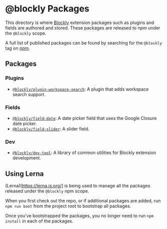 # @blockly Packages

This directory is where [Blockly](http://github.com/google/blockly) extension
packages such as plugins and fields are authored and stored. These packages are
released to npm under the ``@blockly`` scope.

A full list of published packages can be found by searching for the ``@blockly``
tag on [npm](https://www.npmjs.com/search?q=%40blockly).

## Packages

### Plugins

- [``@blockly/plugin-workspace-search``](plugins/workspace-search/): A plugin that adds workspace search support.

### Fields

- [``@blockly/field-date``](fields/field-date/): A date picker field that uses the Google Closure date picker.
- [``@blockly/field-slider``](fields/field-slider/): A slider field.

### Dev

- [``@blockly/dev-tool``](dev/tools/): A library of common utilities for Blockly extension development.


## Using Lerna

(Lerna)[https://lerna.js.org/] is being used to manage all the packages released
under the ``@blockly`` npm scope.

When you first check out the repo, or if additional packages are added, run
``npm run boot`` from the project root to bootstrap all packages.

Once you've bootstrapped the packages, you no longer need to run ``npm install``
in each of the packages.
